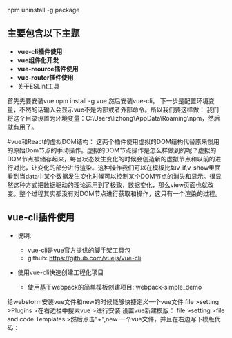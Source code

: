 npm uninstall -g package

## 主要包含以下主题
* **vue-cli插件使用**
* **vue组件化开发**
* **vue-reource插件使用**
* **vue-router插件使用**
* 关于ESLint工具


首先先要安装vue
npm install -g vue
然后安装vue-cli。
下一步是配置环境变量，不然的话输入会显示vue不是内部或者外部命令。所以我们要这样做：
我们将这个目录设置为环境变量：C:\Users\lizhong\AppData\Roaming\npm，然后就有用了。


#vue和React的虚拟DOM结构：
 这两个插件使用虚拟的DOM结构代替原来惯用的原始Dom节点的手动操作。虚拟的DOM节点操作是怎么样做到的呢？虚拟的DOM节点被储存起来，每当状态发生变化的时候会创造新的虚拟节点和以前的进行对比，让变化的部分进行渲染。这种操作我们可以在模板比如v-if,v-show里面看到当data中某个数据发生变化时候可以控制某个DOM节点的消失和显示。很显然这种方式把数据驱动的理论运用到了极致，数据变化，那么view页面也就改变。整个过程其实都没有对DOM节点进行获取和操作，这只有一个渲染的过程。


## vue-cli插件使用
* 说明:
  * vue-cli是vue官方提供的脚手架工具包
  * github: https://github.com/vuejs/vue-cli

* 使用vue-cli快速创建工程化项目
  * 使用基于webpack的简单模板创建项目: webpack-simple_demo
  
 给webstorm安装vue文件和new的时候能够快捷定义一个vue文件
 file >setting >Plugins >在右边栏中搜索vue >进行安装
 设置vue新建模版：
 file >setting >file and code Templates >然后点击"+",new 一个vue文件，并且在右边写下模版代码：<template>/<script>/<style>
 
 
  #使用:
    淘宝镜像全局
    安装vue-cli的方法：
     ```
    $ npm install cnpm -g --registry=https://registry.npm.taobao.org
    
    cnpm i vue-cli -g
    ```
    
    ```
    npm install -g vue-cli    //下载脚手架包
    
    vue init webpack-simple webpack-simple_demo   //下载模板
    
    vue init webpack-simple#1.0 webpack-simple_demo   //下载模板
    
    cd webpack-simple_demo
    
    cyarn/npm install
    
    npm run dev
    
    访问: http://localhost:8080/
    
    ```
  * 使用基于webpack的完整模板创建项目: webpack_demo
    ```
    vue init webpack#1.0 webpack_demo
    cd webpack_demo
    cyarn/npm install
    npm run dev
    访问: http://localhost:8080/
    ```
* 模板项目的结构
  ```
  |-- build : webpack相关的配置文件夹(基本不需要修改)
    |-- dev-server.js : 通过express启动后台服务器
  |-- config: webpack相关的配置文件夹(基本不需要修改)
    |-- index.js: 指定的后台服务的端口号和静态资源文件夹
  |-- node_modules
  |-- src : 源码文件夹
    |-- components: vue组件及其相关资源文件夹
      |-- app.vue: 应用根主组件
    |-- main.js: 应用入口js
  |-- static: 静态资源文件夹
  |-- .babelrc: babel的配置文件
  |-- .editorconfig: 通过编辑器的编码/格式进行一定的配置
  |-- .eslintignore: eslint检查忽略的配置
  |-- .eslintrc.js: eslint检查的配置
  |-- .gitignore: git版本管制忽略的配置
  |-- index.html: 主页面文件
  |-- package.json: 应用包配置文件 
  |-- README.md: 应用描述说明的readme文件
  ```

* 编码测试与打包发布项目
  * 编码测试:
    * npm run dev
    * 访问: http://localhost:8080
    * 编码, 自动编译打包(HMR), 查看效果
  * 打包发布
    * npm run build
    * npm install -g pushstate-server
    * pushstate-server dist
    * 访问: http://localhost:9000

## vue组件化开发
* vue组件的定义与使用
  * 一个.vue文件就是一个vue组件
  * 组成(3个部分)
    * 模板页面: 
      ```
      <template>
        页面模板
      </template>
      ```
    * JS默认模块对象: 
      ```
      <script>
        export default {
          data() {return {}},
          methods: {},
          computed: {},
          components: {}
        }
      </script>
      ```
    * 页面样式: 
      ```
      <style scoped>  //scoped代表样式只针对当前组件的模板页面
        样式定义
      </style>
      ```
  * 基本使用
    在父组件对象的components属性中配置子组件(将组件映射成标签)
    ```
    <template>
      <hello>
    </template>
    <script>
      import Hello from './components/Hello'
      export default {
        components: {
          Hello
        }
      }
    </script>
    ```
  * 关于标签名与标签属性名书写问题:
    * 标签名与标签属性名不区分大小写
    * 标签名: 如果组件名是XxxYyy, 标签名必须为 xxx-yyy
    * 属性名: 如果标签属性名为xxx-yyy, 组件得到的属性名为: xxxYyy
  
* 组件化编码的基本流程
  * 拆分界面, 抽取组件
  * 编写静态组件, 并使用
  * 编写动态组件, 并使用
    * 初始化数据, 动态显示初始化界面
    * 响应用户操作
    
* 组件间通信
  * 组件通信的2种方式
    * props
    * vue的自定义事件机制
  * 基本原则: 不要在子组件中直接修改父组件的状态数据
  * 使用props
    * 组件标签: <my-component name='tom' :age='myAge' :set-name='setName'></my-component>
    * 组件: MyComponent
      * 在组件内声明所有的props
        ```
        //方式一: 只指定名称
        props: ['name', 'age', 'setName']
        //方式二: 指定名称和类型
        props: {
          name: String,
          age: Number,
          setNmae: Function
        }
        //方式三: 指定名称/类型/必要性/默认值
        props: {
          name: {type: String, required: true, default:xxx},
        }
        ```
      * 所有props的属性都会成为component对象的属性, 模板页面可以直接引用
  * 使用vue的自定义事件机制
    * 绑定事件监听
      * 方式一: 通过$on()
        ```
        this.$on('delete_todo', function (todo) {
          this.deleteTodo(todo)
        })
        ```
      * 方式二: 通过events选项
        ```
        events: {
          'delete_todo': function (todo) {
            this.deleteTodo(todo)
          }
        },
        ```
      * 方式三: 通过v-on绑定
        ```
        @delete_todo="deleteTodo"
        ```
    * 触发事件(3种情况)
      ```
      this.$emit(eventName, data): 在当前组件触发事件
      this.$dispatch(eventName, data): 分给父辈组件(冒泡)
      this.$broadcast(eventName, data): 广播给后代组件
      ```

## vue-resource插件使用
* 说明:
  * vue-resource是非官方提供的ajax插件, 受众广
  * github: https://github.com/pagekit/vue-resource
  * vue官方开始推荐使用axios作为ajax库
  * 下载: npm install vue-resource --save
* 基本使用编码
  ```
  //引入模块
  import VueResource from 'vue-resource'
  //使用插件
  Vue.use(VueResource)
 
  //通过vue组件对象发送ajax请求
  this.$http.get('/someUrl').then((response) => {
    // success callback
    console.log(response.body) //返回结果数据
  }, (response) => {
    // error callback
    console.log(response.statusText) //错误信息
  });
  ```
* 详细用法(查看在线文档)
  ```
  https://github.com/pagekit/vue-resource/blob/develop/docs/http.md
  ```
  
* 使用axios发送ajax请求
  * axios在线文档: https://github.com/mzabriskie/axios
  * 下载axios: npm install axios --save
  * 使用:
    ```
    import axios from 'axios'
    axios.get(url)
      .then((response) => {
        console.log(response)
      })
    ```
  * 测试接口: https://api.github.com/users/octocat/gists
    
## vue-router插件使用
* 说明
  * 官方提供的用来实现SPA的插件
  * github: https://github.com/vuejs/vue-router
  * 对应vue1.x的版本为: 0.7.13
* 下载和引入
  ```
  npm install vue-router@0.7.13 --save
  import VueRouter from 'vue-router'
 
  ```
* 相关API说明
  * VueRouter(): 构建函数, 用来创建路由器对象
    * 配置: 在创建对象时可以指定一个配置对象
      ```
      new VueRouter({
        linkActiveClass: 'active', //指定当前路由链接的样式名
        history: true //去掉#!
      })
     
      ```
    * map(): 映射路由
      ```
      router.map({
          '/about': {
            component: About
          },
          '/home': {
            component: Home
          }
        })
      
      ```
    * start(): 启动应用
      ```
      router.start(App, '#app')
     
      ```
    * go(): 请求指定路由
      ```
      router.go('/about')
     
      ```
  * 指令与组件:
    * v-link: 用来指定路由路径
      ```
      <a v-link='{path:"/about"}'>About</a>
      ```
    * <router-view>: 用来显示当前路由组件界面
      ```
      <router-view></router-view>
      ```
* 实现简单路由
  * 路由组件:
    * home.vue
    * about.vue
  * 应用组件: App.vue
    ```
    <div>
      <!--路由链接-->
      <a v-link="{path:'/about'}">About</a>
      <a v-link="{path:'/home'}">Home</a>
      <!--用于渲染当前路由组件-->
      <router-view keep-alive></router-view>  
    </div>
   
    ```
  * 入口js: main.js
    ```
    import Vue from 'vue'
    import VueRouter from 'vue-router'
    import app from './components/app.vue'
    
    //使用插件
    Vue.use(VueRouter)
    
    //创建用来映射路由的路由器对象
    const router = new VueRouter({
      linkActiveClass: 'active', //指定当前路由链接的样式名
      history: true //去掉#!
    })
    
    //配置路由
    router.map({
      '/about': {component: about},
      '/home': {component: home}
    })
    
    //启动应用
    router.start(app, '#app')
    
    //初始请求一个路由
    router.go('/about')
  
    ```
* 实现嵌套路由
  * 配置嵌套路由
    ```
    subRoutes: {
      '/news': {
        component: news
      }
    }
   
    ```
  * 路由路径
    ```
    <a v-link="{path: '/home/news'}">News</a>
   
    ```
* 路由请求携带参数
  * 配置路由
    ```
    subRoutes: {
      '/mdetail/:id': {
        component: messageDetail
      }
    }
    
    ```
  * 路由路径
    ```
    <a v-link="{path: '/home/message/mdetail/2'}">{{m.title}}</a>
   
    ```
  * 路由组件中读取请求参数
    ```
    {{$route.params.id}}
    
    ```
* <route-view>使用
  * 参数keep-alive属性实现路由界面的缓存
  * 通过标签属性可动态向路由组件内部传递数据
    ```
    <router-view keep-alive :msg="msg"></router-view>
    
    ```

## 关于ESLint
* 说明
  * ESLint是一个代码规范检查工具
  * 官网: http://eslint.org/
  * 基本已替代以前的JSLint
* ESLint提供以下支持
    * ES6
    * AngularJS
    * JSX
    * Style检查
    * 自定义错误和提示
* ESLint提供以下几种校验
    * 语法错误校验
  * 不重要或丢失的标点符号，如分号
  * 没法运行到的代码块（使用过WebStorm的童鞋应该了解）
    * 未被使用的参数提醒
  * 漏掉的结束符，如}
  * 确保样式的统一规则，如sass或者less
    * 检查变量的命名
* 规则的错误等级有三种
    * 0：关闭规则。
  * 1：打开规则，并且作为一个警告（不影响exit code）。
    * 2：打开规则，并且作为一个错误（exit code将会是1）。
* 相关配置文件
  * .eslintrc.js : 规则相关配置文件, 可以在此修改规则
    * 在js/vue文件中指定
    ```
    /* eslint-disable no-new */
    new Vue({
      el: 'body',
      components: { App }
    })
    ```
    * .eslintignore: 指令检查忽略的文件,　可以在此添加想忽略的文件
    ```
    *.js
    *.vue
    ```
